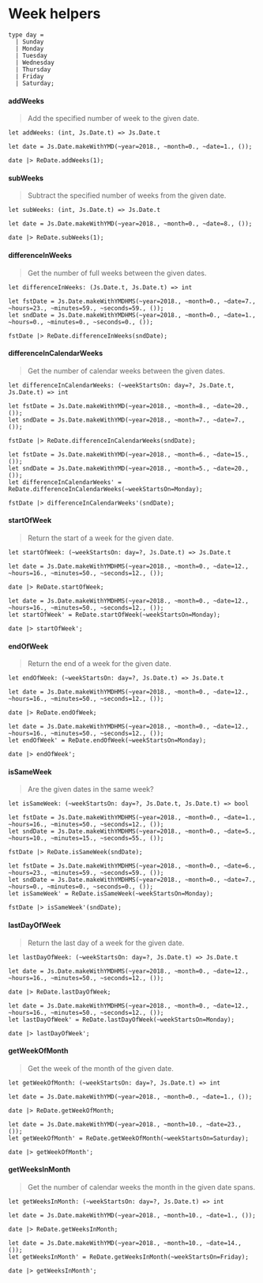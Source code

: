 # Week helpers

```reason
type day =
  | Sunday
  | Monday
  | Tuesday
  | Wednesday
  | Thursday
  | Friday
  | Saturday;
```

#### addWeeks

> Add the specified number of week to the given date.

`let addWeeks: (int, Js.Date.t) => Js.Date.t`

```reason
let date = Js.Date.makeWithYMD(~year=2018., ~month=0., ~date=1., ());

date |> ReDate.addWeeks(1);
```

#### subWeeks

> Subtract the specified number of weeks from the given date.

`let subWeeks: (int, Js.Date.t) => Js.Date.t`

```reason
let date = Js.Date.makeWithYMD(~year=2018., ~month=0., ~date=8., ());

date |> ReDate.subWeeks(1);
```

#### differenceInWeeks

> Get the number of full weeks between the given dates.

`let differenceInWeeks: (Js.Date.t, Js.Date.t) => int`

```reason
let fstDate = Js.Date.makeWithYMDHMS(~year=2018., ~month=0., ~date=7., ~hours=23., ~minutes=59., ~seconds=59., ());
let sndDate = Js.Date.makeWithYMDHMS(~year=2018., ~month=0., ~date=1., ~hours=0., ~minutes=0., ~seconds=0., ());

fstDate |> ReDate.differenceInWeeks(sndDate);
```

#### differenceInCalendarWeeks

> Get the number of calendar weeks between the given dates.

`let differenceInCalendarWeeks: (~weekStartsOn: day=?, Js.Date.t, Js.Date.t) => int`

```reason
let fstDate = Js.Date.makeWithYMD(~year=2018., ~month=8., ~date=20., ());
let sndDate = Js.Date.makeWithYMD(~year=2018., ~month=7., ~date=7., ());

fstDate |> ReDate.differenceInCalendarWeeks(sndDate);
```

```reason
let fstDate = Js.Date.makeWithYMD(~year=2018., ~month=6., ~date=15., ());
let sndDate = Js.Date.makeWithYMD(~year=2018., ~month=5., ~date=20., ());
let differenceInCalendarWeeks' = ReDate.differenceInCalendarWeeks(~weekStartsOn=Monday);

fstDate |> differenceInCalendarWeeks'(sndDate);
```

#### startOfWeek

> Return the start of a week for the given date.

`let startOfWeek: (~weekStartsOn: day=?, Js.Date.t) => Js.Date.t`

```reason
let date = Js.Date.makeWithYMDHMS(~year=2018., ~month=0., ~date=12., ~hours=16., ~minutes=50., ~seconds=12., ());

date |> ReDate.startOfWeek;
```

```reason
let date = Js.Date.makeWithYMDHMS(~year=2018., ~month=0., ~date=12., ~hours=16., ~minutes=50., ~seconds=12., ());
let startOfWeek' = ReDate.startOfWeek(~weekStartsOn=Monday);

date |> startOfWeek';
```

#### endOfWeek

> Return the end of a week for the given date.

`let endOfWeek: (~weekStartsOn: day=?, Js.Date.t) => Js.Date.t`

```reason
let date = Js.Date.makeWithYMDHMS(~year=2018., ~month=0., ~date=12., ~hours=16., ~minutes=50., ~seconds=12., ());

date |> ReDate.endOfWeek;
```

```reason
let date = Js.Date.makeWithYMDHMS(~year=2018., ~month=0., ~date=12., ~hours=16., ~minutes=50., ~seconds=12., ());
let endOfWeek' = ReDate.endOfWeek(~weekStartsOn=Monday);

date |> endOfWeek';
```

#### isSameWeek

> Are the given dates in the same week?

`let isSameWeek: (~weekStartsOn: day=?, Js.Date.t, Js.Date.t) => bool`

```reason
let fstDate = Js.Date.makeWithYMDHMS(~year=2018., ~month=0., ~date=1., ~hours=16., ~minutes=50., ~seconds=12., ());
let sndDate = Js.Date.makeWithYMDHMS(~year=2018., ~month=0., ~date=5., ~hours=10., ~minutes=15., ~seconds=55., ());

fstDate |> ReDate.isSameWeek(sndDate);
```

```reason
let fstDate = Js.Date.makeWithYMDHMS(~year=2018., ~month=0., ~date=6., ~hours=23., ~minutes=59., ~seconds=59., ());
let sndDate = Js.Date.makeWithYMDHMS(~year=2018., ~month=0., ~date=7., ~hours=0., ~minutes=0., ~seconds=0., ());
let isSameWeek' = ReDate.isSameWeek(~weekStartsOn=Monday);

fstDate |> isSameWeek'(sndDate);
```

#### lastDayOfWeek

> Return the last day of a week for the given date.

`let lastDayOfWeek: (~weekStartsOn: day=?, Js.Date.t) => Js.Date.t`

```reason
let date = Js.Date.makeWithYMDHMS(~year=2018., ~month=0., ~date=12., ~hours=16., ~minutes=50., ~seconds=12., ());

date |> ReDate.lastDayOfWeek;
```

```reason
let date = Js.Date.makeWithYMDHMS(~year=2018., ~month=0., ~date=12., ~hours=16., ~minutes=50., ~seconds=12., ());
let lastDayOfWeek' = ReDate.lastDayOfWeek(~weekStartsOn=Monday);

date |> lastDayOfWeek';
```

#### getWeekOfMonth

> Get the week of the month of the given date.

`let getWeekOfMonth: (~weekStartsOn: day=?, Js.Date.t) => int`

```reason
let date = Js.Date.makeWithYMD(~year=2018., ~month=0., ~date=1., ());

date |> ReDate.getWeekOfMonth;
```

```reason
let date = Js.Date.makeWithYMD(~year=2018., ~month=10., ~date=23., ());
let getWeekOfMonth' = ReDate.getWeekOfMonth(~weekStartsOn=Saturday);

date |> getWeekOfMonth';
```

#### getWeeksInMonth

> Get the number of calendar weeks the month in the given date spans.

`let getWeeksInMonth: (~weekStartsOn: day=?, Js.Date.t) => int`

```reason
let date = Js.Date.makeWithYMD(~year=2018., ~month=10., ~date=1., ());

date |> ReDate.getWeeksInMonth;
```

```reason
let date = Js.Date.makeWithYMD(~year=2018., ~month=10., ~date=14., ());
let getWeeksInMonth' = ReDate.getWeeksInMonth(~weekStartsOn=Friday);

date |> getWeeksInMonth';
```